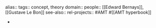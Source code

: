alias::
tags:: concept, theory
domain::
people:: [[Edward Bernays]], [[Gustave Le Bon]]
see-also::
rel-projects:: #AMT #[[AMT hyperbook]]



-
